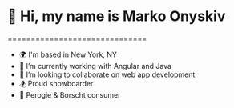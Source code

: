 # 👋 Hi, my name is Marko Onyskiv
==============================

* 🌍 I'm based in New York, NY
* 🌱 I’m currently working with Angular and Java
* 💞️ I’m looking to collaborate on web app development
* 🏂 Proud snowboarder
* 🍲 Perogie & Borscht consumer
